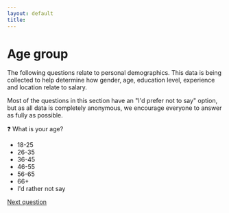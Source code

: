 ```yaml
---
layout: default
title: 
---
```


# Age group

The following questions relate to personal demographics. This data is being collected to help determine how gender, age, education level, experience and location relate to salary.

Most of the questions in this section have an "I'd prefer not to say" option, but as all data is completely anonymous, we encourage everyone to answer as fully as possible.

:question: What is your age?

- 18-25
- 26-35
- 36-45
- 46-55
- 56-65
- 66+
- I'd rather not say

[Next question](./G_2_gender_identity.html)